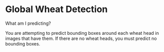 # Global Wheat Detection

What am I predicting?

You are attempting to predict bounding boxes around each wheat head in images that have them. If there are no wheat heads, you must predict no bounding boxes.
